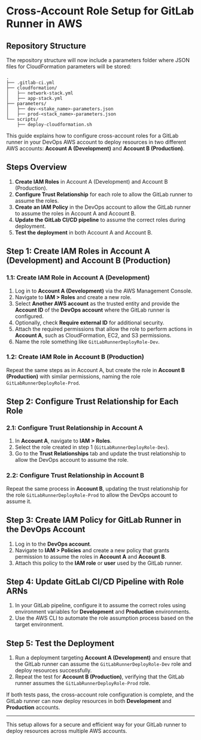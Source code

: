 # Cross-Account Role Setup for GitLab Runner in AWS



## Repository Structure 
The repository structure will now include a parameters folder where JSON files for CloudFormation parameters will be stored:

```
.
├── .gitlab-ci.yml
├── cloudformation/
│   ├── network-stack.yml
│   ├── app-stack.yml
├── parameters/
│   ├── dev-<stake_name>-parameters.json
│   ├── prod-<stack_name>-parameters.json
└── scripts/
    ├── deploy-cloudformation.sh

```


This guide explains how to configure cross-account roles for a GitLab runner in your DevOps AWS account to deploy resources in two different AWS accounts: **Account A (Development)** and **Account B (Production)**.

## Steps Overview

1. **Create IAM Roles** in Account A (Development) and Account B (Production).
2. **Configure Trust Relationship** for each role to allow the GitLab runner to assume the roles.
3. **Create an IAM Policy** in the DevOps account to allow the GitLab runner to assume the roles in Account A and Account B.
4. **Update the GitLab CI/CD pipeline** to assume the correct roles during deployment.
5. **Test the deployment** in both Account A and Account B.

## Step 1: Create IAM Roles in Account A (Development) and Account B (Production)

### 1.1: Create IAM Role in Account A (Development)

1. Log in to **Account A (Development)** via the AWS Management Console.
2. Navigate to **IAM > Roles** and create a new role.
3. Select **Another AWS account** as the trusted entity and provide the **Account ID** of the **DevOps account** where the GitLab runner is configured.
4. Optionally, check **Require external ID** for additional security.
5. Attach the required permissions that allow the role to perform actions in **Account A**, such as CloudFormation, EC2, and S3 permissions.
6. Name the role something like `GitLabRunnerDeployRole-Dev`.

### 1.2: Create IAM Role in Account B (Production)

Repeat the same steps as in Account A, but create the role in **Account B (Production)** with similar permissions, naming the role `GitLabRunnerDeployRole-Prod`.

## Step 2: Configure Trust Relationship for Each Role

### 2.1: Configure Trust Relationship in Account A

1. In **Account A**, navigate to **IAM > Roles**.
2. Select the role created in step 1 (`GitLabRunnerDeployRole-Dev`).
3. Go to the **Trust Relationships** tab and update the trust relationship to allow the DevOps account to assume the role.

### 2.2: Configure Trust Relationship in Account B

Repeat the same process in **Account B**, updating the trust relationship for the role `GitLabRunnerDeployRole-Prod` to allow the DevOps account to assume it.

## Step 3: Create IAM Policy for GitLab Runner in the DevOps Account

1. Log in to the **DevOps account**.
2. Navigate to **IAM > Policies** and create a new policy that grants permission to assume the roles in **Account A** and **Account B**.
3. Attach this policy to the **IAM role** or **user** used by the GitLab runner.

## Step 4: Update GitLab CI/CD Pipeline with Role ARNs

1. In your GitLab pipeline, configure it to assume the correct roles using environment variables for **Development** and **Production** environments.
2. Use the AWS CLI to automate the role assumption process based on the target environment.

## Step 5: Test the Deployment

1. Run a deployment targeting **Account A (Development)** and ensure that the GitLab runner can assume the `GitLabRunnerDeployRole-Dev` role and deploy resources successfully.
2. Repeat the test for **Account B (Production)**, verifying that the GitLab runner assumes the `GitLabRunnerDeployRole-Prod` role.

If both tests pass, the cross-account role configuration is complete, and the GitLab runner can now deploy resources in both **Development** and **Production** accounts.

---

This setup allows for a secure and efficient way for your GitLab runner to deploy resources across multiple AWS accounts.

